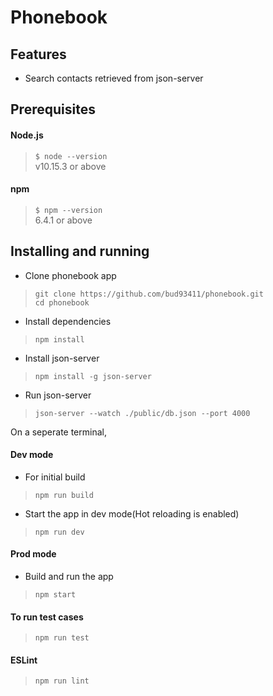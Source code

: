 # Phonebook

## Features

- Search contacts retrieved from json-server

## Prerequisites

#### Node.js
>`$ node --version`\
>v10.15.3 or above

#### npm 
>`$ npm --version`\
>6.4.1 or above

## Installing and running

- Clone phonebook app
>`git clone https://github.com/bud93411/phonebook.git`\
>`cd phonebook`

- Install dependencies
>`npm install`

- Install json-server
>`npm install -g json-server`

- Run json-server
>`json-server --watch ./public/db.json --port 4000`

On a seperate terminal,

#### Dev mode
- For initial build
>`npm run build`

- Start the app in dev mode(Hot reloading is enabled)
>`npm run dev`

#### Prod mode

- Build and run the app
>`npm start`

#### To run test cases
>`npm run test`

#### ESLint
>`npm run lint`
